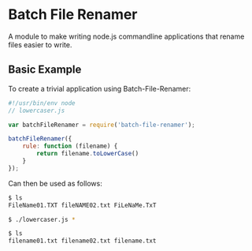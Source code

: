 Batch File Renamer
==================

A module to make writing node.js commandline applications that rename files
easier to write.

Basic Example
-------------

To create a trivial application using Batch-File-Renamer:

```js
#!/usr/bin/env node
// lowercaser.js

var batchFileRenamer = require('batch-file-renamer');

batchFileRenamer({
    rule: function (filename) {
        return filename.toLowerCase()
    }
});
```

Can then be used as follows:

```sh
$ ls
FileName01.TXT fileNAME02.txt FiLeNaMe.TxT

$ ./lowercaser.js *

$ ls
filename01.txt filename02.txt filename.txt
```

